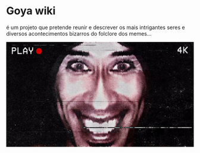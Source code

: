 # Goya wiki
é um projeto que pretende reunir e descrever os mais
intrigantes seres e diversos acontecimentos bizarros 
do folclore dos memes...

<div style="text-align: center;">
  <img src="src/assets/susyutaka.jpg" alt="mestre" />
</div>